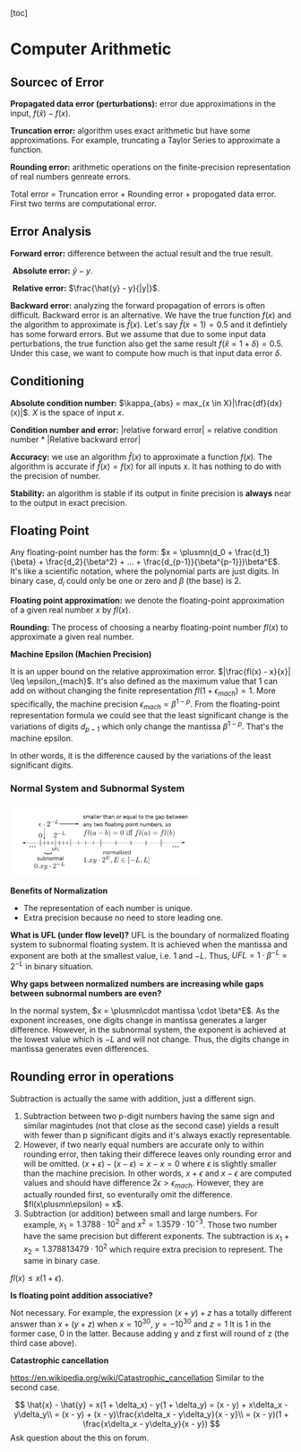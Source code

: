 [toc]

# Computer Arithmetic

## Sourcec of Error

**Propagated data error (perturbations):** error due approximations in the input, $f(\hat{x}) - f(x)$.

**Truncation error:** algorithm uses exact arithmetic but have some approximations. For example, truncating a Taylor Series to approximate a function.

**Rounding error:** arithmetic operations on the finite-precision representation of real numbers genreate errors.

Total error = Truncation error + Rounding error + propogated data error. First two terms are computational error.



## Error Analysis

**Forward error:** difference between the actual result and the true result.

​	**Absolute error:** $\hat{y} - y$.

​	**Relative error:** $\frac{\hat{y} - y}{|y|}$.

**Backward error:** analyzing the forward propagation of errors is often difficult. Backward error is an alternative. We have the true function $f(x)$ and the algorithm to approximate is $\hat{f}(x)$. Let's say $\hat{f}(x=1) = 0.5$ and it defintiely has some forward errors. But we assume that due to some input data perturbations, the true function also get the same result $f(\hat{x} = 1 + \delta) = 0.5$. Under this case, we want to compute how much is that input data error $\delta$.



## Conditioning

**Absolute condition number:** $\kappa_{abs} = max_{x \in X}|\frac{df}{dx}(x)|$. $X$ is the space of input $x$.

**Condition number and error:** |relative forward error| = relative condition number * |Relative backward error|

**Accuracy:** we use an algorithm $\hat{f}(x)$ to approximate a function $f(x)$. The algorithm is accurate if $\hat{f}(x) = f(x)$ for all inputs x. It has nothing to do with the precision of number. 

**Stability:** an algorithm is stable if its output in finite precision is **always** near to the output in exact precision.



## Floating Point

Any floating-point number has the form: $x = \plusmn(d_0 + \frac{d_1}{\beta} + \frac{d_2}{\beta^2} + ... + \frac{d_{p-1}}{\beta^{p-1}})\beta^E$. It's like a scientific notation, where the polynomial parts are just digits. In binary case, $d_i$ could only be one or zero and $\beta$ (the base) is 2.

**Floating point approximation:** we denote the floating-point approximation of a given real number $x$ by $fl(x)$.

**Rounding:** The process of choosing a nearby floating-point number $fl(x)$ to approximate a given real number.

**Machine Epsilon (Machien Precision)**

It is an upper bound on the relative approximation error. $|\frac{fl(x) - x}{x}| \leq \epsilon_{mach}$. It's also defined as the maximum value that 1 can add on without changing the finite representation $fl(1 + \epsilon_{mach}) = 1$. More specifically, the machine precision $\epsilon_{mach} = \beta^{1-p}$. From the floating-point representation formula we could see that the least significant change is the variations of digits $d_{p-1}$ which only change the mantissa $\beta^{1-p}$. That's the machine epsilon.

In other words, it is the difference caused by the variations of the least significant digits.

### Normal System and Subnormal System

<img src="Pictures/floating_point_gap.png" alt="floating_point_gap" style="zoom: 33%;" />

**Benefits of Normalization**

- The representation of each number is unique.
- Extra precision because no need to store leading one.

**What is UFL (under flow level)?** UFL is the boundary of normalized floating system to subnormal floating system. It is achieved when the mantissa and exponent are both at the smallest value, i.e. $1$ and $-L$. Thus, $UFL = 1 \cdot \beta^{-L} = 2^{-L}$ in binary situation.

**Why gaps between normalized numbers are increasing while gaps between subnormal numbers are even?**

In the normal system, $x = \plusmn\cdot mantissa \cdot \beta^E$. As the exponent increases, one digits change in mantissa generates a larger difference. However, in the subnormal system, the exponent is achieved at the lowest value which is $-L$ and will not change. Thus, the digits change in mantissa generates even differences.

## Rounding error in operations

Subtraction is actually the same with addition, just a different sign.

1. Subtraction between two p-digit numbers having the same sign and similar magintudes (not that close as the second case) yields a result with fewer than p significant digits and it's always exactly representable. 
2. However, if two nearly equal numbers are accurate only to within rounding error, then taking their differece leaves only rounding error and will be omitted. $(x + \epsilon) - (x - \epsilon) = x - x = 0$ where $\epsilon$ is slightly smaller than the machine precision. In other words, $x+\epsilon$ and $x-\epsilon$  are computed values and should have difference $2\epsilon > \epsilon_{mach}$. However, they are actually rounded first, so eventurally omit the difference. $fl(x\plusmn\epsilon) = x$. 
3. Subtraction (or addition) between small and large numbers. For example, $x_1 = 1.3788 \cdot10^2$ and $x^2=1.3579 \cdot 10^{-3}$. Those two number have the same precision but different exponents. The subtraction is $x_1 + x_2 = 1.378813479 \cdot 10^{2}$ which require extra precision to represent. The same in binary case.

$fl(x) \leq x(1+\epsilon)$.

**Is floating point addition associative?**

Not necessary. For example, the expression $(x+y)+z$ has a totally different answer than $x+(y+z)$ when $x = 10^{30}$, $y = -10^{30}$ and $z = 1$ It is 1 in the former case, 0 in the latter. Because adding y and z first will round of z (the third case above).

**Catastrophic cancellation**

https://en.wikipedia.org/wiki/Catastrophic_cancellation Similar to the second case. 

$$
\hat{x} - \hat{y} = x(1 + \delta_x) - y(1 + \delta_y) = (x - y) + x\delta_x - y\delta_y\\
= (x - y) + (x - y)\frac{x\delta_x - y\delta_y}{x - y}\\
= (x - y)(1 + \frac{x\delta_x - y\delta_y}{x - y})
$$
Ask question about the this on forum.

